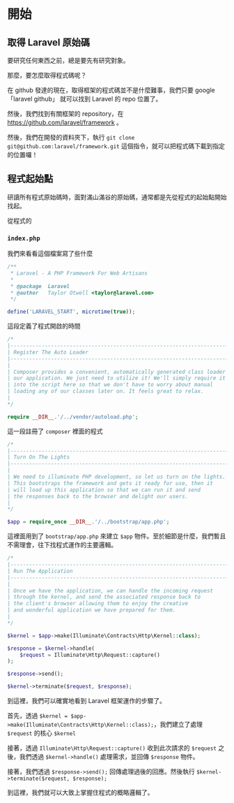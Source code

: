 # 開始

## 取得 Laravel 原始碼

要研究任何東西之前，總是要先有研究對象。

那麼，要怎麼取得程式碼呢？

在 github 發達的現在，取得框架的程式碼並不是什麼難事，我們只要 google 「laravel github」 就可以找到 Laravel 的 repo 位置了。

然後，我們找到有關框架的 repository，在 https://github.com/laravel/framework 。

然後，我們在開發的資料夾下，執行 `git clone git@github.com:laravel/framework.git` 這個指令，就可以把程式碼下載到指定的位置囉！

## 程式起始點

研讀所有程式原始碼時，面對滿山滿谷的原始碼，通常都是先從程式的起始點開始找起。

從程式的

### `index.php`

我們來看看這個檔案寫了些什麼

```php
/**
 * Laravel - A PHP Framework For Web Artisans
 *
 * @package  Laravel
 * @author   Taylor Otwell <taylor@laravel.com>
 */

define('LARAVEL_START', microtime(true));
```

這段定義了程式開啟的時間

```php
/*
|--------------------------------------------------------------------------
| Register The Auto Loader
|--------------------------------------------------------------------------
|
| Composer provides a convenient, automatically generated class loader for
| our application. We just need to utilize it! We'll simply require it
| into the script here so that we don't have to worry about manual
| loading any of our classes later on. It feels great to relax.
|
*/

require __DIR__.'/../vendor/autoload.php';
```

這一段註冊了 `composer` 裡面的程式

```php
/*
|--------------------------------------------------------------------------
| Turn On The Lights
|--------------------------------------------------------------------------
|
| We need to illuminate PHP development, so let us turn on the lights.
| This bootstraps the framework and gets it ready for use, then it
| will load up this application so that we can run it and send
| the responses back to the browser and delight our users.
|
*/

$app = require_once __DIR__.'/../bootstrap/app.php';
```

這裡面用到了 `bootstrap/app.php` 來建立 `$app` 物件。至於細節是什麼，我們暫且不需理會，往下找程式運作的主要邏輯。

```php
/*
|--------------------------------------------------------------------------
| Run The Application
|--------------------------------------------------------------------------
|
| Once we have the application, we can handle the incoming request
| through the kernel, and send the associated response back to
| the client's browser allowing them to enjoy the creative
| and wonderful application we have prepared for them.
|
*/

$kernel = $app->make(Illuminate\Contracts\Http\Kernel::class);

$response = $kernel->handle(
    $request = Illuminate\Http\Request::capture()
);

$response->send();

$kernel->terminate($request, $response);
```

到這裡，我們可以確實地看到 Laravel 框架運作的步驟了。

首先，透過 `$kernel = $app->make(Illuminate\Contracts\Http\Kernel::class);`，我們建立了處理 `$request` 的核心 `$kernel`

接著，透過 `Illuminate\Http\Request::capture()` 收到此次請求的 `$request` 之後，我們透過 `$kernel->handle()` 處理需求，並回傳 `$response` 物件。

接著，我們透過 `$response->send();` 回傳處理過後的回應。然後執行 `$kernel->terminate($request, $response);`

到這裡，我們就可以大致上掌握住程式的概略邏輯了。
